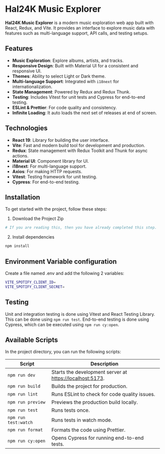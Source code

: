 # Hal24K Music Explorer

**Hal24K Music Explorer** is a modern music exploration web app built with React, Redux, and Vite. It provides an interface to explore music data with features such as multi-language support, API calls, and testing setups.

## Features

- **Music Exploration**: Explore albums, artists, and tracks.
- **Responsive Design**: Built with Material UI for a consistent and responsive UI.
- **Themes**: Ability to select Light or Dark theme.
- **Multi-language Support**: Integrated with `i18next` for internationalization.
- **State Management**: Powered by Redux and Redux Thunk.
- **Testing**: Includes Vitest for unit tests and Cypress for end-to-end testing.
- **ESLint & Prettier**: For code quality and consistency.
- **Infinite Loading**: It auto loads the next set of releases at end of screen.

## Technologies

- **React 19**: Library for building the user interface.
- **Vite**: Fast and modern build tool for development and production.
- **Redux**: State management with Redux Toolkit and Thunk for async actions.
- **Material UI**: Component library for UI.
- **i18next**: For multi-language support.
- **Axios**: For making HTTP requests.
- **Vitest**: Testing framework for unit testing.
- **Cypress**: For end-to-end testing.

## Installation

To get started with the project, follow these steps:

1. Download the Project Zip

```bash
# If you are reading this, then you have already completed this step.
```

2. Install dependencies

```bash
npm install
```

## Environment Variable configuration

Create a file named .env and add the following 2 variables:

```bash
VITE_SPOTIFY_CLIENT_ID=
VITE_SPOTIFY_CLIENT_SECRET=
```

## Testing

Unit and integration testing is done using Vitest and React Testing Library. This can be done using `npm run test`. End-to-end testing is done using Cypress, which can be executed using `npm run cy:open`.

## Available Scripts

In the project directory, you can run the following scripts:

| Script               | Description                                                                       |
| -------------------- | --------------------------------------------------------------------------------- |
| `npm run dev`        | Starts the development server at [https://localhost:5173](http://localhost:5173). |
| `npm run build`      | Builds the project for production.                                                |
| `npm run lint`       | Runs ESLint to check for code quality issues.                                     |
| `npm run preview`    | Previews the production build locally.                                            |
| `npm run test`       | Runs tests once.                                                                  |
| `npm run test:watch` | Runs tests in watch mode.                                                         |
| `npm run format`     | Formats the code using Prettier.                                                  |
| `npm run cy:open`    | Opens Cypress for running end-to-end tests.                                       |
